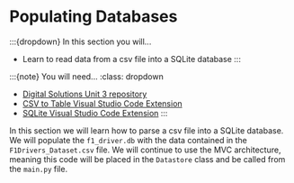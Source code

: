 # Populating Databases

:::{dropdown} In this section you will...
- Learn to read data from a csv file into a SQLite database
:::

:::{note} You will need...
:class: dropdown
- [Digital Solutions Unit 3 repository](https://github.com/DamoM73/DS-2025-Unit-3)
- [CSV to Table Visual Studio Code Extension](https://marketplace.visualstudio.com/items?itemName=phplasma.csv-to-table)
- [SQLite Visual Studio Code Extension](https://marketplace.visualstudio.com/items?itemName=alexcvzz.vscode-sqlite)
:::

In this section we will learn how to parse a csv file into a SQLite database. We will populate the `f1_driver.db` with the data contained in the `F1Drivers_Dataset.csv` file. We will continue to use the MVC architecture, meaning this code will be placed in the `Datastore` class and be called from the `main.py` file.


